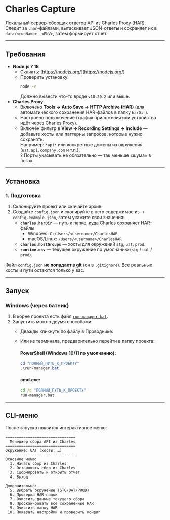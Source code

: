 # Charles Capture

Локальный сервер-сборщик ответов API из Charles Proxy (HAR).  
Следит за `.har`-файлами, вытаскивает JSON-ответы и сохраняет их в `data/<runName>__<ENV>`, затем формирует отчёт.

---

## Требования
- **Node.js ? 18**
    - Скачать: [https://nodejs.org/](https://nodejs.org/)
    - Проверить установку:
      ```bash
      node -v
      ```
      Должно вывести что-то вроде `v18.20.2` или выше.
- **Charles Proxy**
    - Включено **Tools → Auto Save → HTTP Archive (HAR)** (для автоматического сохранения HAR-файлов в папку `harDir`).
    - Настроено подключение (трафик приложения или устройства идёт через Charles Proxy).
    - Включён фильтр в **View → Recording Settings → Include** — добавьте хосты или паттерны запросов, которые нужно сохранять.  
      Например: `*api*` или конкретные домены из окружения (`uat.api.company.com` и т.п.).  
      ? Порты указывать не обязательно — так меньше «шума» в логах.

---

## Установка

### 1. Подготовка
1. Склонируйте проект или скачайте архив.
2. Создайте `config.json` и скопируйте в него содержимое из → `config.example.json`, затем укажите свои значения:
    - **`charles.harDir`** — путь к папке, куда Charles сохраняет HAR-файлы
        - Windows: `C:/Users/<username>/CharlesHAR`
        - macOS/Linux: `/Users/<username>/CharlesHAR`
    - **`charles.hostGroups`** — хосты для окружений `stg`, `uat`, `prod`.
    - **`runtime.env`** — текущее окружение по умолчанию (`stg` / `uat` / `prod`).

Файл `config.json` **не попадает в git** (он в `.gitignore`). Все реальные хосты и пути остаются только у вас.

---

## Запуск

### Windows (через батник)
1. В корне проекта есть файл [`run-manager.bat`](./run-manager.bat).
2. Запустить можно двумя способами:
    - Дважды кликнуть по файлу в Проводнике.
    - Или из терминала, предварительно перейти в папку проекта:

      #### PowerShell (Windows 10/11 по умолчанию):
      ```powershell
      cd "ПОЛНЫЙ_ПУТЬ_К_ПРОЕКТУ"
      .\run-manager.bat
      ```

      #### cmd.exe:
      ```cmd
      cd /d "ПОЛНЫЙ_ПУТЬ_К_ПРОЕКТУ"
      run-manager.bat
      ```
---

## CLI-меню
После запуска появится интерактивное меню:

```text
===============================
  Менеджер сбора API из Charles
===============================
Окружение: UAT (хосты: …)
-------------------------------
Основное меню:
  1. Начать сбор из Charles
  2. Остановить сбор из Charles
  3. Сформировать и открыть отчёт
  4. Выход

Дополнительно:
  5. Выбрать окружение (STG/UAT/PROD)
  6. Проверка HAR-папки
  7. Очистить данные текущего сбора
  8. Просканировать все сохранённые HAR
  9. Очистить папку HAR
 10. Показать настройки и проверить конфиг


